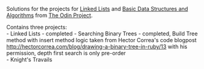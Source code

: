 Solutions for the projects for [Linked Lists](http://www.theodinproject.com/courses/ruby-programming/lessons/linked-lists?ref=lc-pb) and [Basic Data Structures and Algorithms](http://www.theodinproject.com/courses/ruby-programming/lessons/data-structures-and-algorithms?ref=lc-pb) from [The Odin Project](http://www.theodinproject.com/home).

Contains three projects:  
	- Linked Lists - completed
	- Searching Binary Trees - completed, Build Tree method with insert method logic taken from Hector Correa's code blogpost http://hectorcorrea.com/blog/drawing-a-binary-tree-in-ruby/13 with his permission, depth first search is only pre-order  
	- Knight's Travails  